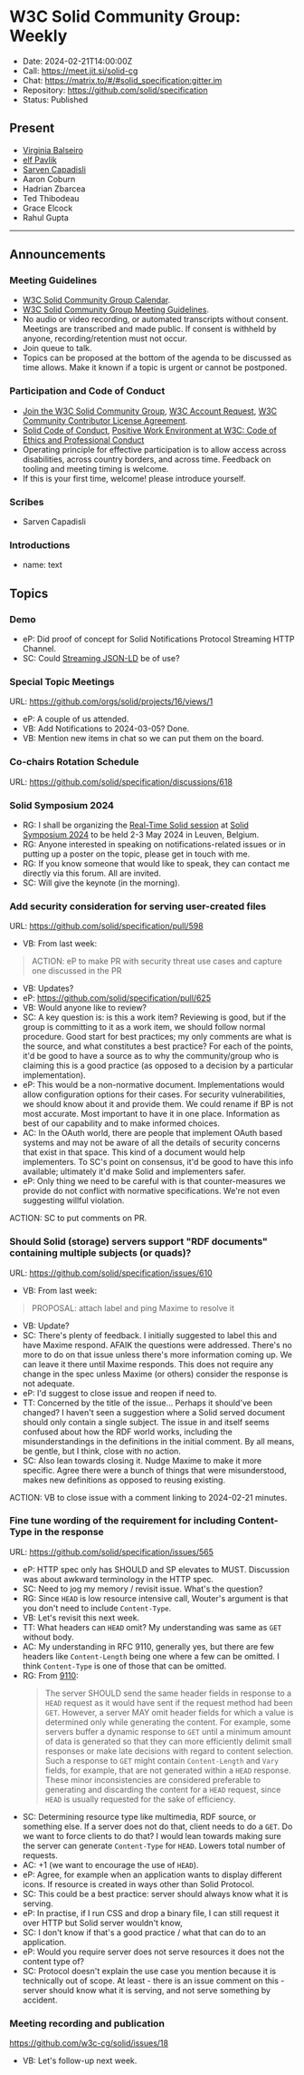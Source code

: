 # W3C Solid Community Group: Weekly

* Date: 2024-02-21T14:00:00Z
* Call: https://meet.jit.si/solid-cg
* Chat: https://matrix.to/#/#solid_specification:gitter.im
* Repository: https://github.com/solid/specification
* Status: Published


## Present
* [Virginia Balseiro](https://virginiabalseiro.com/#me)
* [elf Pavlik](https://elf-pavlik.hackers4peace.net)
* [Sarven Capadisli](https://csarven.ca/#i)
* Aaron Coburn
* Hadrian Zbarcea
* Ted Thibodeau
* Grace Elcock
* Rahul Gupta

---

## Announcements

### Meeting Guidelines
* [W3C Solid Community Group Calendar](https://www.w3.org/groups/cg/solid/calendar).
* [W3C Solid Community Group Meeting Guidelines](https://github.com/w3c-cg/solid/blob/main/meetings/README.md).
* No audio or video recording, or automated transcripts without consent. Meetings are transcribed and made public. If consent is withheld by anyone, recording/retention must not occur.
* Join queue to talk.
* Topics can be proposed at the bottom of the agenda to be discussed as time allows. Make it known if a topic is urgent or cannot be postponed.

### Participation and Code of Conduct
* [Join the W3C Solid Community Group](https://www.w3.org/community/solid/join), [W3C Account Request](http://www.w3.org/accounts/request), [W3C Community Contributor License Agreement](https://www.w3.org/community/about/agreements/cla/).
* [Solid Code of Conduct](https://github.com/solid/process/blob/main/code-of-conduct.md), [Positive Work Environment at W3C: Code of Ethics and Professional Conduct](https://www.w3.org/Consortium/cepc/)
* Operating principle for effective participation is to allow access across disabilities, across country borders, and across time. Feedback on tooling and meeting timing is welcome.
* If this is your first time, welcome! please introduce yourself.

### Scribes
* Sarven Capadisli


### Introductions
* name: text

## Topics

### Demo

* eP: Did proof of concept for Solid Notifications Protocol Streaming HTTP Channel.
* SC: Could [Streaming JSON-LD](https://www.w3.org/TR/json-ld11-streaming/) be of use?


### Special Topic Meetings
URL: https://github.com/orgs/solid/projects/16/views/1

* eP: A couple of us attended.
* VB: Add Notifications to 2024-03-05? Done.
* VB: Mention new items in chat so we can put them on the board.


### Co-chairs Rotation Schedule
URL: https://github.com/solid/specification/discussions/618


### Solid Symposium 2024

* RG: I shall be organizing the [Real-Time Solid session](https://cxres.inrupt.net/public/SoSy24/RealTimeSolid/) at [Solid Symposium 2024](https://events.vito.be/sosy2024) to be held 2-3 May 2024 in Leuven, Belgium.
* RG: Anyone interested in speaking on notifications-related issues or in putting up a poster on the topic, please get in touch with me.
* RG: If you know someone that would like to speak, they can contact me directly via this forum. All are invited.
* SC: Will give the keynote (in the morning).


### Add security consideration for serving user-created files
URL: https://github.com/solid/specification/pull/598

* VB: From last week:

> ACTION: eP to make PR with security threat use cases and capture one discussed in the PR

* VB: Updates?
* eP: https://github.com/solid/specification/pull/625
* VB: Would anyone like to review?
* SC: A key question is: is this a work item? Reviewing is good, but if the group is committing to it as a work item, we should follow normal procedure. Good start for best practices; my only comments are what is the source, and what constitutes a best practice? For each of the points, it'd be good to have a source as to why the community/group who is claiming this is a good practice (as opposed to a decision by a particular implementation).
* eP: This would be a non-normative document. Implementations would allow configuration options for their cases. For security vulnerabilities, we should know about it and provide them. We could rename if BP is not most accurate. Most important to have it in one place. Information as best of our capability and to make informed choices.
* AC: In the OAuth world, there are people that implement OAuth based systems and may not be aware of all the details of security concerns that exist in that space. This kind of a document would help implementers. To SC's point on consensus, it'd be good to have this info available; ultimately it'd make Solid and implementers safer.
* eP: Only thing we need to be careful with is that counter-measures we provide do not conflict with normative specifications. We're not even suggesting willful violation.

ACTION: SC to put comments on PR.

### Should Solid (storage) servers support "RDF documents" containing multiple subjects (or quads)?
URL: https://github.com/solid/specification/issues/610
* VB: From last week:
>  PROPOSAL: attach label and ping Maxime to resolve it
* VB: Update?
* SC: There's plenty of feedback. I initially suggested to label this and have Maxime respond. AFAIK the questions were addressed. There's no more to do on that issue unless there's more information coming up. We can leave it there until Maxime responds. This does not require any change in the spec unless Maxime (or others) consider the response is not adequate. 
* eP: I'd suggest to close issue and reopen if need to.
* TT: Concerned by the title of the issue... Perhaps it should've been changed? I haven't seen a suggestion where a Solid served document should only contain a single subject. The issue in and itself seems confused about how the RDF world works, including the misunderstandings in the definitions in the initial comment. By all means, be gentle, but I think, close with no action.
* SC: Also lean towards closing it. Nudge Maxime to make it more specific. Agree there were a bunch of things that were misunderstood, makes new definitions as opposed to reusing existing.

ACTION: VB to close issue with a comment linking to 2024-02-21 minutes.


### Fine tune wording of the requirement for including Content-Type in the response
URL: https://github.com/solid/specification/issues/565

* eP: HTTP spec only has SHOULD and SP elevates to MUST. Discussion was about awkward terminology in the HTTP spec.
* SC: Need to jog my memory / revisit issue. What's the question?
* RG: Since `HEAD` is low resource intensive call, Wouter's argument is that you don't need to include `Content-Type`.
* VB: Let's revisit this next week. 
* TT: What headers can `HEAD` omit? My understanding was same as `GET` without body.
* AC: My understanding in RFC 9110, generally yes, but there are few headers like `Content-Length` being one where a few can be omitted. I think `Content-Type` is one of those that can be omitted.
* RG: From [9110](https://www.rfc-editor.org/rfc/rfc9110#section-9.3.2):
  > The server SHOULD send the same header fields in response to a `HEAD` request as it would have sent if the request method had been `GET`. However, a server MAY omit header fields for which a value is determined only while generating the content. For example, some servers buffer a dynamic response to `GET` until a minimum amount of data is generated so that they can more efficiently delimit small responses or make late decisions with regard to content selection. Such a response to `GET` might contain `Content-Length` and `Vary` fields, for example, that are not generated within a `HEAD` response. These minor inconsistencies are considered preferable to generating and discarding the content for a `HEAD` request, since `HEAD` is usually requested for the sake of efficiency. 
* SC: Determining resource type like multimedia, RDF source, or something else. If a server does not do that, client needs to do a `GET`. Do we want to force clients to do that? I would lean towards making sure the server can generate `Content-Type` for `HEAD`. Lowers total number of requests.
* AC: +1 (we want to encourage the use of `HEAD`).
* eP: Agree, for example when an application wants to display different icons. If resource is created in ways other than Solid Protocol.
* SC: This could be a best practice: server should always know what it is serving.
* eP: In practise, if I run CSS and drop a binary file, I can still request it over HTTP but Solid server wouldn't know, 
* SC: I don't know if that's a good practice / what that can do to an application. 
* eP: Would you require server does not serve resources it does not the content type of? 
* SC: Protocol doesn't explain the use case you mention because it is technically out of scope. At least - there is an issue comment on this - server should know what it is serving, and not serve something by accident.


### Meeting recording and publication
https://github.com/w3c-cg/solid/issues/18

* VB: Let's follow-up next week.
